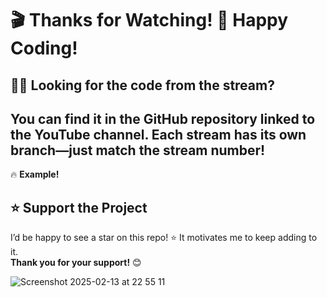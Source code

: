 # 🎬 Thanks for Watching! 🚀 Happy Coding!  

## 👨‍💻 Looking for the code from the stream?  
You can find it in the GitHub repository linked to the YouTube channel. Each stream has its own branch—just match the stream number!  
---
🔥 **Example!**  
## ⭐ Support the Project  
I’d be happy to see a star on this repo! ⭐ It motivates me to keep adding to it.  
**Thank you for your support!** 😊  

![Screenshot 2025-02-13 at 22 55 11](https://github.com/user-attachments/assets/67689b81-6eac-4b49-9b8e-794fd4389b6a)
